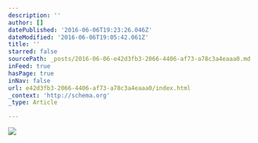 ```yaml
---
description: ''
author: []
datePublished: '2016-06-06T19:23:26.046Z'
dateModified: '2016-06-06T19:05:42.061Z'
title: ''
starred: false
sourcePath: _posts/2016-06-06-e42d3fb3-2066-4406-af73-a78c3a4eaaa0.md
inFeed: true
hasPage: true
inNav: false
url: e42d3fb3-2066-4406-af73-a78c3a4eaaa0/index.html
_context: 'http://schema.org'
_type: Article

---
```

![](https://the-grid-user-content.s3-us-west-2.amazonaws.com/d20dfd71-ae0c-48e9-92cc-42c80169a9a5.jpg)